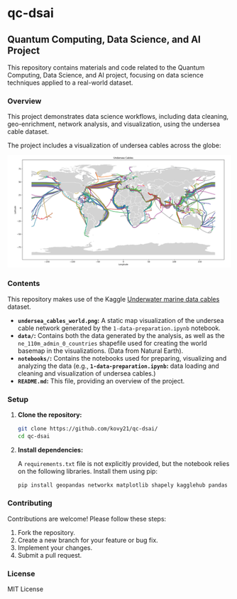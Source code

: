 # qc-dsai

## Quantum Computing, Data Science, and AI Project

This repository contains materials and code related to the Quantum Computing, Data Science, and AI project, focusing on data science techniques applied to a real-world dataset.

### Overview

This project demonstrates data science workflows, including data cleaning, geo-enrichment, network analysis, and visualization, using the undersea cable dataset.

The project includes a visualization of undersea cables across the globe:

![Undersea Cables](undersea_cables_world.png)

### Contents

This repository makes use of the Kaggle [Underwater marine data cables](https://www.kaggle.com/datasets/sndorburian/underwater-marine-data-cables/data) dataset.

*   **`undersea_cables_world.png`:** A static map visualization of the undersea cable network generated by the `1-data-preparation.ipynb` notebook.
*   **`data/`:** Contains both the data generated by the analysis, as well as the `ne_110m_admin_0_countries` shapefile used for creating the world basemap in the visualizations. (Data from Natural Earth).
*   **`notebooks/`:** Contains the notebooks used for preparing, visualizing and analyzing the data (e.g., **`1-data-preparation.ipynb`:** data loading and cleaning and visualization of undersea cables.)
*   **`README.md`:** This file, providing an overview of the project.

### Setup

1.  **Clone the repository:**

    ```bash
    git clone https://github.com/kovy21/qc-dsai/
    cd qc-dsai
    ```

2.  **Install dependencies:**

    A `requirements.txt` file is not explicitly provided, but the notebook relies on the following libraries.  Install them using pip:

    ```bash
    pip install geopandas networkx matplotlib shapely kagglehub pandas
    ```

### Contributing

Contributions are welcome! Please follow these steps:

1.  Fork the repository.
2.  Create a new branch for your feature or bug fix.
3.  Implement your changes.
4.  Submit a pull request.

### License

MIT License